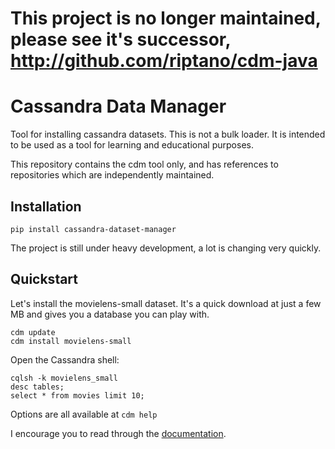 # This project is no longer maintained, please see it's successor, http://github.com/riptano/cdm-java

# Cassandra Data Manager

Tool for installing cassandra datasets.  This is not a bulk loader.  It is intended to be used as a tool for learning and educational purposes.

This repository contains the cdm tool only, and has references to repositories which are independently maintained.

## Installation

    pip install cassandra-dataset-manager
    
The project is still under heavy development, a lot is changing very quickly.

## Quickstart

Let's install the movielens-small dataset.  It's a quick download at just a few MB and gives you a database you can play with.

    cdm update
    cdm install movielens-small
    
Open the Cassandra shell:
       
    cqlsh -k movielens_small 
    desc tables;
    select * from movies limit 10;
    
Options are all available at `cdm help`

I encourage you to read through the [documentation](http://cdm.readthedocs.org/en/latest/).
    
